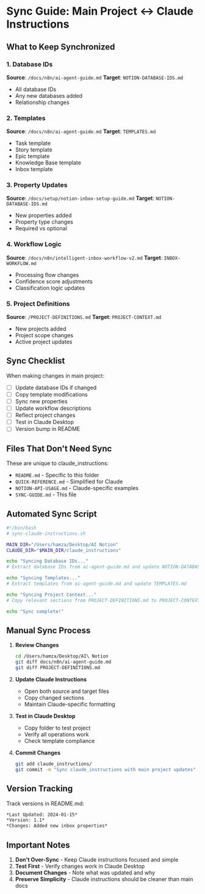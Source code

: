 # Sync Guide: Main Project ↔ Claude Instructions

## What to Keep Synchronized

### 1. Database IDs
**Source**: `/docs/n8n/ai-agent-guide.md`
**Target**: `NOTION-DATABASE-IDS.md`
- All database IDs
- Any new databases added
- Relationship changes

### 2. Templates
**Source**: `/docs/n8n/ai-agent-guide.md`
**Target**: `TEMPLATES.md`
- Task template
- Story template
- Epic template
- Knowledge Base template
- Inbox template

### 3. Property Updates
**Source**: `/docs/setup/notion-inbox-setup-guide.md`
**Target**: `NOTION-DATABASE-IDS.md`
- New properties added
- Property type changes
- Required vs optional

### 4. Workflow Logic
**Source**: `/docs/n8n/intelligent-inbox-workflow-v2.md`
**Target**: `INBOX-WORKFLOW.md`
- Processing flow changes
- Confidence score adjustments
- Classification logic updates

### 5. Project Definitions
**Source**: `/PROJECT-DEFINITIONS.md`
**Target**: `PROJECT-CONTEXT.md`
- New projects added
- Project scope changes
- Active project updates

## Sync Checklist

When making changes in main project:

- [ ] Update database IDs if changed
- [ ] Copy template modifications
- [ ] Sync new properties
- [ ] Update workflow descriptions
- [ ] Reflect project changes
- [ ] Test in Claude Desktop
- [ ] Version bump in README

## Files That Don't Need Sync

These are unique to claude_instructions:
- `README.md` - Specific to this folder
- `QUICK-REFERENCE.md` - Simplified for Claude
- `NOTION-API-USAGE.md` - Claude-specific examples
- `SYNC-GUIDE.md` - This file

## Automated Sync Script

```bash
#!/bin/bash
# sync-claude-instructions.sh

MAIN_DIR="/Users/hamza/Desktop/AI Notion"
CLAUDE_DIR="$MAIN_DIR/claude_instructions"

echo "Syncing Database IDs..."
# Extract database IDs from ai-agent-guide.md and update NOTION-DATABASE-IDS.md

echo "Syncing Templates..."
# Extract templates from ai-agent-guide.md and update TEMPLATES.md

echo "Syncing Project Context..."
# Copy relevant sections from PROJECT-DEFINITIONS.md to PROJECT-CONTEXT.md

echo "Sync complete!"
```

## Manual Sync Process

1. **Review Changes**
   ```bash
   cd /Users/hamza/Desktop/AI\ Notion
   git diff docs/n8n/ai-agent-guide.md
   git diff PROJECT-DEFINITIONS.md
   ```

2. **Update Claude Instructions**
   - Open both source and target files
   - Copy changed sections
   - Maintain Claude-specific formatting

3. **Test in Claude Desktop**
   - Copy folder to test project
   - Verify all operations work
   - Check template compliance

4. **Commit Changes**
   ```bash
   git add claude_instructions/
   git commit -m "Sync claude_instructions with main project updates"
   ```

## Version Tracking

Track versions in README.md:
```markdown
*Last Updated: 2024-01-15*
*Version: 1.1*
*Changes: Added new inbox properties*
```

## Important Notes

1. **Don't Over-Sync** - Keep Claude instructions focused and simple
2. **Test First** - Verify changes work in Claude Desktop
3. **Document Changes** - Note what was updated and why
4. **Preserve Simplicity** - Claude instructions should be cleaner than main docs
